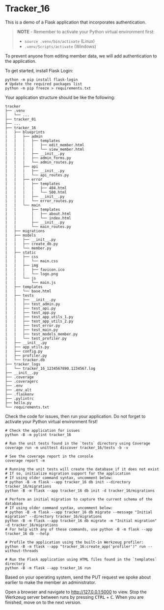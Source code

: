# Tracker_16

This is a demo of a Flask application that incorporates authentication.

> **NOTE** - Remember to activate your Python virtual environment first:
>
> - `source .venv/bin/activate` (Linux)
> - `.venv/Scripts/activate` (Windows)

To prevent anyone from editing member data, we will add authentication to the application.

To get started, install Flask Login:

```shell
python -m pip install flask-login
# Update the required packages list
python -m pip freeze > requirements.txt
```

Your application structure should be like the following:

```text
tracker
├── .venv
|   └── ...
├── tracker_01
├── ...
├── tracker_16
|   ├── blueprints
|   |   ├── admin
|   |   |   ├── templates
|   |   |   |   ├── edit_member.html
|   |   |   |   └── view_member.html
|   |   |   ├── __init__.py
|   |   |   ├── admin_forms.py
|   |   |   └── admin_routes.py
|   |   ├── api
|   |   |   ├── __init__.py
|   |   |   └── api_routes.py
|   |   ├── error
|   |   |   ├── templates
|   |   |   |   ├── 404.html
|   |   |   |   └── 500.html
|   |   |   ├── __init__.py
|   |   |   └── error_routes.py
|   |   └── main
|   |       ├── templates
|   |       |   ├── about.html
|   |       |   └── index.html
|   |       ├── __init__.py
|   |       └── main_routes.py
|   ├── migrations
|   ├── models
|   |   ├── __init__.py
|   |   ├── create_db.py
|   |   └── member.py
|   ├── static
|   |   ├── css
|   |   |   └── main.css
|   |   ├── img
|   |   |   ├── favicon.ico
|   |   |   └── logo.png
|   |   └── js
|   |       └── main.js
|   ├── templates
|   |   └── base.html
|   ├── tests
|   |   ├── __init__.py
|   |   ├── test_admin.py
|   |   ├── test_api.py
|   |   ├── test_app.py
|   |   ├── test_app_utils_1.py
|   |   ├── test_app_utils_2.py
|   |   ├── test_error.py
|   |   ├── test_main.py
|   |   ├── test_models_member.py
|   |   └── test_profiler.py
|   ├── __init__.py
|   ├── app_utils.py
|   ├── config.py
|   ├── profiler.py
|   └── tracker.db
├── tracker_logs
|   └── tracker_16_1234567890.1234567.log
├── __init__.py
├── .coverage
├── .coveragerc
├── .env
├── .env_alt
├── .flaskenv
├── .pylintrc
├── hello.py
└── requirements.txt
```

Check the code for issues, then run your application. Do not forget to activate your Python virtual environment first!

```shell
# Check the application for issues
python -B -m pylint tracker_16

# Run the unit tests found in the `tests` directory using Coverage
coverage run -m unittest discover tracker_16/tests -b -v

# See the coverage report in the console
coverage report -m

# Running the unit tests will create the database if it does not exist
# If so, initialize migration support for the application
# If using older command syntax, uncomment below:
# python -B -m flask --app tracker_16 db init --directory tracker_16/migrations
python -B -m flask --app tracker_16 db init -d tracker_16/migrations

# Perform an initial migration to capture the current schema of the database
# If using older command syntax, uncomment below:
# python -B -m flask --app tracker_16 db migrate --message "Initial migration" --directory tracker_16/migrations
python -B -m flask --app tracker_16 db migrate -m "Initial migration" -d tracker_16/migrations
# For help with any of these commands, use python -B -m flask --app tracker_16 db --help

# Profile the application using the built-in Werkzeug profiler:
python -B -m flask --app "tracker_16:create_app('profiler')" run --without-threads

# Run the Flask application using HTML files found in the `templates` directory
python -B -m flask --app tracker_16 run
```

Based on your operating system, send the PUT request we spoke about earlier to make the member an administrator.

Open a browser and navigate to <http://127.0.0.1:5000> to view. Stop the Werkzeug server between runs by pressing <kbd>CTRL</kbd> +  <kbd>C</kbd>. When you are finished, move on to the next version.
